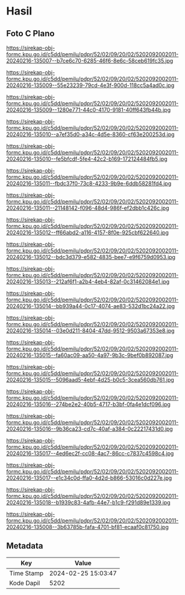 # Hasil

## Foto C Plano

https://sirekap-obj-formc.kpu.go.id/c5dd/pemilu/pdpr/52/02/09/20/02/5202092002011-20240216-135007--b7ce6c70-6285-46f6-8e6c-58ceb619fc35.jpg

https://sirekap-obj-formc.kpu.go.id/c5dd/pemilu/pdpr/52/02/09/20/02/5202092002011-20240216-135009--55e23239-79cd-4e3f-900d-118cc5a4ad0c.jpg

https://sirekap-obj-formc.kpu.go.id/c5dd/pemilu/pdpr/52/02/09/20/02/5202092002011-20240216-135009--1280e771-44c0-4170-9181-40ff643fb44b.jpg

https://sirekap-obj-formc.kpu.go.id/c5dd/pemilu/pdpr/52/02/09/20/02/5202092002011-20240216-135010--a7ef35d0-a34c-4d5e-8360-cf63e200253d.jpg

https://sirekap-obj-formc.kpu.go.id/c5dd/pemilu/pdpr/52/02/09/20/02/5202092002011-20240216-135010--fe5bfcdf-5fe4-42c2-b169-172124484fb5.jpg

https://sirekap-obj-formc.kpu.go.id/c5dd/pemilu/pdpr/52/02/09/20/02/5202092002011-20240216-135011--fbdc37f0-73c8-4233-9b9e-6ddb58281fd4.jpg

https://sirekap-obj-formc.kpu.go.id/c5dd/pemilu/pdpr/52/02/09/20/02/5202092002011-20240216-135011--21148142-f096-48d4-986f-ef2dbb1c426c.jpg

https://sirekap-obj-formc.kpu.go.id/c5dd/pemilu/pdpr/52/02/09/20/02/5202092002011-20240216-135012--ff66abd2-a116-4157-8f0e-925cbf622640.jpg

https://sirekap-obj-formc.kpu.go.id/c5dd/pemilu/pdpr/52/02/09/20/02/5202092002011-20240216-135012--bdc3d379-e582-4835-bee7-e9f6759d0953.jpg

https://sirekap-obj-formc.kpu.go.id/c5dd/pemilu/pdpr/52/02/09/20/02/5202092002011-20240216-135013--212af6f1-a2b4-4eb4-82af-0c31462084e1.jpg

https://sirekap-obj-formc.kpu.go.id/c5dd/pemilu/pdpr/52/02/09/20/02/5202092002011-20240216-135014--bb939a44-0c17-4074-ae83-532d1bc24a22.jpg

https://sirekap-obj-formc.kpu.go.id/c5dd/pemilu/pdpr/52/02/09/20/02/5202092002011-20240216-135014--03e0d211-8404-47dd-9512-9503a67353e8.jpg

https://sirekap-obj-formc.kpu.go.id/c5dd/pemilu/pdpr/52/02/09/20/02/5202092002011-20240216-135015--fa60ac09-aa50-4a97-9b3c-9bef0b892087.jpg

https://sirekap-obj-formc.kpu.go.id/c5dd/pemilu/pdpr/52/02/09/20/02/5202092002011-20240216-135015--5096aad5-4ebf-4d25-b0c5-3cea560db761.jpg

https://sirekap-obj-formc.kpu.go.id/c5dd/pemilu/pdpr/52/02/09/20/02/5202092002011-20240216-135016--274be2e2-40b5-4717-b3bf-0fa4e1dcf096.jpg

https://sirekap-obj-formc.kpu.go.id/c5dd/pemilu/pdpr/52/02/09/20/02/5202092002011-20240216-135016--9b36ca23-cd7c-40af-a384-0c22217431d0.jpg

https://sirekap-obj-formc.kpu.go.id/c5dd/pemilu/pdpr/52/02/09/20/02/5202092002011-20240216-135017--4ed6ec2f-cc08-4ac7-86cc-c7837c4598c4.jpg

https://sirekap-obj-formc.kpu.go.id/c5dd/pemilu/pdpr/52/02/09/20/02/5202092002011-20240216-135017--e1c34c0d-ffa0-4d2d-b866-53016c0d227e.jpg

https://sirekap-obj-formc.kpu.go.id/c5dd/pemilu/pdpr/52/02/09/20/02/5202092002011-20240216-135018--b1939c83-4afb-44e7-b1c9-f291d89e1339.jpg

https://sirekap-obj-formc.kpu.go.id/c5dd/pemilu/pdpr/52/02/09/20/02/5202092002011-20240216-135008--3b63785b-fafa-4701-bf81-ecaaf0c81750.jpg


## Metadata

| Key        | Value               |
| ---------- | ------------------- |
| Time Stamp | 2024-02-25 15:03:47 |
| Kode Dapil | 5202                |



